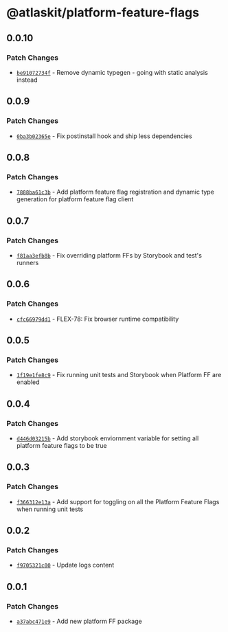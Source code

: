 # @atlaskit/platform-feature-flags

## 0.0.10

### Patch Changes

- [`be91072734f`](https://bitbucket.org/atlassian/atlassian-frontend/commits/be91072734f) - Remove dynamic typegen - going with static analysis instead

## 0.0.9

### Patch Changes

- [`0ba3b02365e`](https://bitbucket.org/atlassian/atlassian-frontend/commits/0ba3b02365e) - Fix postinstall hook and ship less dependencies

## 0.0.8

### Patch Changes

- [`7888ba61c3b`](https://bitbucket.org/atlassian/atlassian-frontend/commits/7888ba61c3b) - Add platform feature flag registration and dynamic type generation for platform feature flag client

## 0.0.7

### Patch Changes

- [`f81aa3efb8b`](https://bitbucket.org/atlassian/atlassian-frontend/commits/f81aa3efb8b) - Fix overriding platform FFs by Storybook and test's runners

## 0.0.6

### Patch Changes

- [`cfc66979dd1`](https://bitbucket.org/atlassian/atlassian-frontend/commits/cfc66979dd1) - FLEX-78: Fix browser runtime compatibility

## 0.0.5

### Patch Changes

- [`1f19e1fe8c9`](https://bitbucket.org/atlassian/atlassian-frontend/commits/1f19e1fe8c9) - Fix running unit tests and Storybook when Platform FF are enabled

## 0.0.4

### Patch Changes

- [`d446d03215b`](https://bitbucket.org/atlassian/atlassian-frontend/commits/d446d03215b) - Add storybook enviornment variable for setting all platform feature flags to be true

## 0.0.3

### Patch Changes

- [`f366312e13a`](https://bitbucket.org/atlassian/atlassian-frontend/commits/f366312e13a) - Add support for toggling on all the Platform Feature Flags when running unit tests

## 0.0.2

### Patch Changes

- [`f9705321c00`](https://bitbucket.org/atlassian/atlassian-frontend/commits/f9705321c00) - Update logs content

## 0.0.1

### Patch Changes

- [`a37abc471e9`](https://bitbucket.org/atlassian/atlassian-frontend/commits/a37abc471e9) - Add new platform FF package
